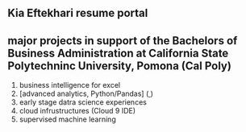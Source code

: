 ## Kia Eftekhari resume portal
## major projects in support of the Bachelors of Business Administration at California State Polytechninc University, Pomona (Cal Poly)
1. business intelligence for excel
2. [advanced analytics, Python/Pandas] ([  ](https://colab.research.google.com/drive/1x92fQdvu0qCxReT_HuvkMFHqBrurjbMy#scrollTo=29T03xnbBIsf)) 
4. early stage datra science experiences
5. cloud infrustructures (Cloud 9 IDE)
6. supervised machine learning
